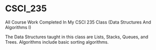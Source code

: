 # CSCI_235
All Course Work Completed In My CSCI 235 Class (Data Structures And Algorithms I)

The Data Structures taught in this class are Lists, Stacks, Queues, and Trees.
Algorithms include basic sorting algorithms.
